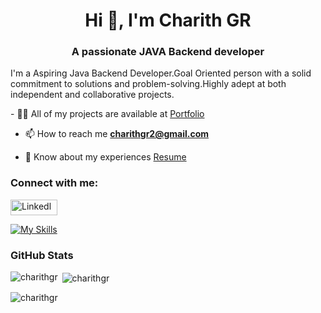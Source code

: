 <h1 align="center">Hi 👋, I'm Charith GR</h1>
<h3 align="center">A passionate JAVA Backend developer</h3>
 <p>I'm a Aspiring Java Backend Developer.Goal Oriented person with a solid commitment to solutions and problem-solving.Highly adept at both independent and collaborative projects.</p>
- 👨‍💻 All of my projects are available at <a href="https://charithgr.github.io/">Portfolio</a>

- 📫 How to reach me **charithgr2@gmail.com**

- 📄 Know about my experiences [Resume](https://drive.google.com/file/d/1N6ay1HHQpcaZhcr9DXnqcd5pvNqG706j/view?usp=sharing)

<h3 align="left">Connect with me:</h3>
<p align="left">
<a href="https://linkedin.com/in/charith-g-r-667951243/" target="blank"><img align="center" src="https://camo.githubusercontent.com/f17ba9730c27e5f1230325b94c8b68bbf3115d32650866f6e3d0ade68201beea/68747470733a2f2f696d672e736869656c64732e696f2f62616467652f4c696e6b6564496e2d2532333030373742352e7376673f6c6f676f3d6c696e6b6564696e266c6f676f436f6c6f723d7768697465" alt="Linkedln" height="25" width="75" /></a>
</p>

[![My Skills](https://skillicons.dev/icons?i=js,html,css,java,spring,mysql)](https://skillicons.dev)



<h3 align="left">GitHub Stats</h3>
<p align="left">
<p><img align="left" src="https://github-readme-stats.vercel.app/api/top-langs?username=charithgr&show_icons=true&locale=en&layout=compact" alt="charithgr" /></p>

<p>&nbsp;<img align="center" src="https://github-readme-stats.vercel.app/api?username=charithgr&show_icons=true&locale=en" alt="charithgr" /></p>

<p><img align="center" src="https://github-readme-streak-stats.herokuapp.com/?user=charithgr&" alt="charithgr" /></p>
